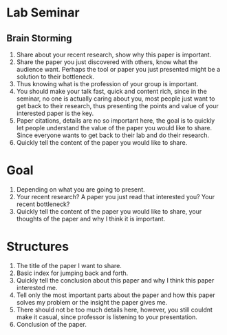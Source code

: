 # Lab Seminar
## Brain Storming
1. Share about your recent research, show why this paper is important.
2. Share the paper you just discovered with others, know what the audience want. Perhaps the tool or paper you just presented might be a solution to their bottleneck.
3. Thus knowing what is the profession of your group is important.
4. You should make your talk fast, quick and content rich, since in the seminar, no one is actually caring about you, most people just want to get back to their research, thus presenting the points and value of your interested paper is the key.
5. Paper citations, details are no so important here, the goal is to quickly let people understand the value of the paper you would like to share. Since everyone wants to get back to their lab and do their research.
6. Quickly tell the content of the paper you would like to share.


# Goal
1. Depending on what you are going to present.
2. Your recent research? A paper you just read that interested you? Your recent bottleneck?
3. Quickly tell the content of the paper you would like to share, your thoughts of the paper and why I think it is important.

# Structures
1. The title of the paper I want to share.
2. Basic index for jumping back and forth.
3. Quickly tell the conclusion about this paper and why I think this paper interested me.
4. Tell only the most important parts about the paper and how this paper solves my problem or the insight the paper gives me.
5. There should not be too much details here, however, you still couldnt make it casual, since professor is listening to your presentation.
6. Conclusion of the paper.